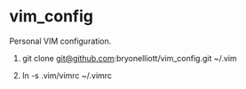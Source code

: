 # vim_config

Personal VIM configuration.

1) git clone git@github.com:bryonelliott/vim_config.git ~/.vim

2) ln -s .vim/vimrc ~/.vimrc

